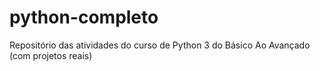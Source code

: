 # python-completo
Repositório das atividades do curso de Python 3 do Básico Ao Avançado (com projetos reais)
